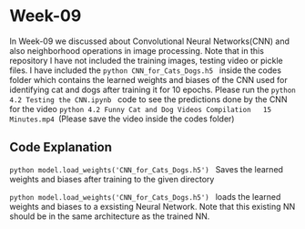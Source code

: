 # Week-09

In Week-09 we discussed about Convolutional Neural Networks(CNN) and also neighborhood operations in image processing. Note that in this repository I have not included the training images, testing video or pickle files.
I have included the ```python CNN_for_Cats_Dogs.h5 ``` inside the codes folder which contains the learned weights and biases of the CNN used for identifying cat and dogs after training it for 10 epochs. 
Please run the ```python 4.2 Testing the CNN.ipynb ``` code to see the predictions done by the CNN for the video ```python 4.2 Funny Cat and Dog Videos Compilation   15 Minutes.mp4 ```(Please save the video inside the codes folder)

## Code Explanation

```python model.load_weights('CNN_for_Cats_Dogs.h5') ```
Saves the learned weights and biases after training to the given directory

```python model.load_weights('CNN_for_Cats_Dogs.h5') ```
loads the learned weights and biases to a exsisting Neural Network. Note that this existing NN should be in the same architecture as the trained NN.
